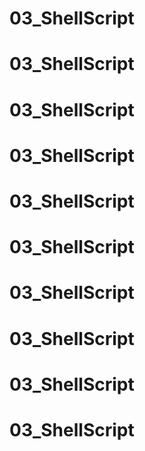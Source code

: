 # 03_ShellScript
# 03_ShellScript
# 03_ShellScript
# 03_ShellScript
# 03_ShellScript
# 03_ShellScript
# 03_ShellScript
# 03_ShellScript
# 03_ShellScript
# 03_ShellScript

